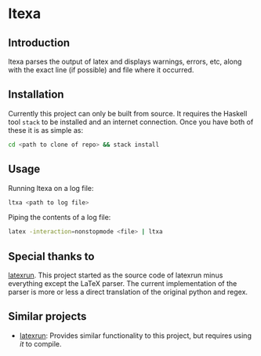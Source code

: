 # ltexa

## Introduction

ltexa parses the output of latex and displays warnings, errors, etc, along with
the exact line (if possible) and file where it occurred.


## Installation

Currently this project can only be built from source. It requires the Haskell
tool `stack` to be installed and an internet connection. Once you have both of
these it is as simple as:

```bash
cd <path to clone of repo> && stack install
```

## Usage

Running ltexa on a log file:
```bash
ltxa <path to log file>
```

Piping the contents of a log file:
```bash
latex -interaction=nonstopmode <file> | ltxa
```

## Special thanks to
[latexrun]. This project started as the
source code of latexrun minus everything except the LaTeX parser. The current
implementation of the parser is more or less a direct translation of the
original python and regex.

## Similar projects

- [latexrun]: Provides similar functionality to this project, but requires using
  _it_ to compile. 




[latexrun]: https://github.com/aclements/latexrun
